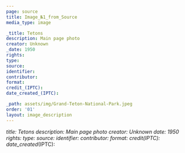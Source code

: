 ```yaml
---
page: source
title: Image_№1_from_Source
media_type: image

_title: Tetons
description: Main page photo
creator: Unknown
_date: 1950
rights: 
type: 
source:
identifier:
contributor:
format:
credit_(IPTC):
date_created_(IPTC):

_path: assets/img/Grand-Teton-National-Park.jpeg
order: '01'
layout: image_description
---
```


_title: Tetons
description: Main page photo
creator: Unknown
_date: 1950
rights: 
type: 
source:
identifier:
contributor:
format:
credit_(IPTC):
date_created_(IPTC):
